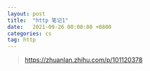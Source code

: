 ```yaml
---
layout: post
title:  "http 笔记1"
date:   2021-09-26 00:00:00 +0800
categories: cs
tag: http
---
```


> https://zhuanlan.zhihu.com/p/101120378